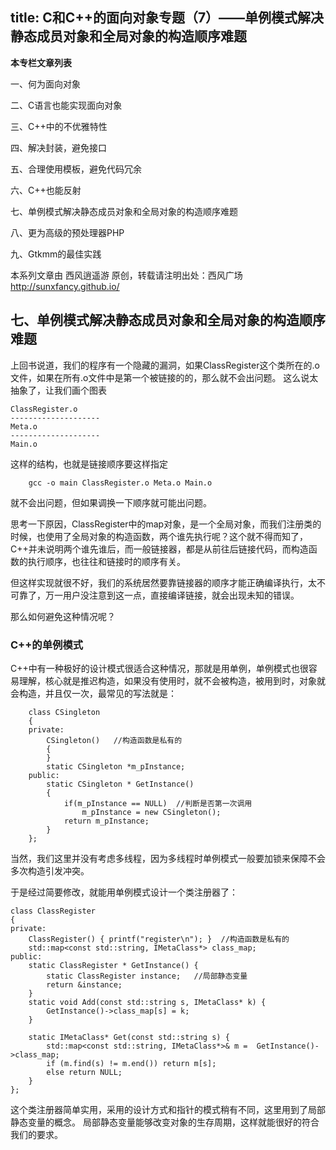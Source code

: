 title: C和C++的面向对象专题（7）——单例模式解决静态成员对象和全局对象的构造顺序难题
---

**本专栏文章列表**

一、何为面向对象

二、C语言也能实现面向对象

三、C++中的不优雅特性

四、解决封装，避免接口

五、合理使用模板，避免代码冗余

六、C++也能反射

七、单例模式解决静态成员对象和全局对象的构造顺序难题

八、更为高级的预处理器PHP

九、Gtkmm的最佳实践

本系列文章由 西风逍遥游 原创，转载请注明出处：西风广场 http://sunxfancy.github.io/


## 七、单例模式解决静态成员对象和全局对象的构造顺序难题

上回书说道，我们的程序有一个隐藏的漏洞，如果ClassRegister这个类所在的.o文件，如果在所有.o文件中是第一个被链接的的，那么就不会出问题。
这么说太抽象了，让我们画个图表

```
ClassRegister.o
--------------------
Meta.o
--------------------
Main.o
```

这样的结构，也就是链接顺序要这样指定
```
	gcc -o main ClassRegister.o Meta.o Main.o
```
就不会出问题，但如果调换一下顺序就可能出问题。

思考一下原因，ClassRegister中的map对象，是一个全局对象，而我们注册类的时候，也使用了全局对象的构造函数，两个谁先执行呢？这个就不得而知了，C++并未说明两个谁先谁后，而一般链接器，都是从前往后链接代码，而构造函数的执行顺序，也往往和链接时的顺序有关。

但这样实现就很不好，我们的系统居然要靠链接器的顺序才能正确编译执行，太不可靠了，万一用户没注意到这一点，直接编译链接，就会出现未知的错误。

那么如何避免这种情况呢？

### C++的单例模式

C++中有一种极好的设计模式很适合这种情况，那就是用单例，单例模式也很容易理解，核心就是推迟构造，如果没有使用时，就不会被构造，被用到时，对象就会构造，并且仅一次，最常见的写法就是：

```
    class CSingleton  
    {  
    private:  
        CSingleton()   //构造函数是私有的  
        {  
        }  
        static CSingleton *m_pInstance;  
    public:  
        static CSingleton * GetInstance()  
        {  
            if(m_pInstance == NULL)  //判断是否第一次调用  
                m_pInstance = new CSingleton();  
            return m_pInstance;  
        }  
    };  
```

当然，我们这里并没有考虑多线程，因为多线程时单例模式一般要加锁来保障不会多次构造引发冲突。

于是经过简要修改，就能用单例模式设计一个类注册器了：
```
class ClassRegister
{
private:
	ClassRegister() { printf("register\n"); }  //构造函数是私有的   
	std::map<const std::string, IMetaClass*> class_map;
public:
	static ClassRegister * GetInstance() {  
		static ClassRegister instance;   //局部静态变量  
		return &instance;
	}
	static void Add(const std::string s, IMetaClass* k) {
		GetInstance()->class_map[s] = k;
	}

	static IMetaClass* Get(const std::string s) {
		std::map<const std::string, IMetaClass*>& m =  GetInstance()->class_map;
		if (m.find(s) != m.end()) return m[s];
		else return NULL;
	}
};
```
这个类注册器简单实用，采用的设计方式和指针的模式稍有不同，这里用到了局部静态变量的概念。
局部静态变量能够改变对象的生存周期，这样就能很好的符合我们的要求。